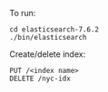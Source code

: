 To run:
```
cd elasticsearch-7.6.2
./bin/elasticsearch
```

Create/delete index:
```
PUT /<index name>
DELETE /nyc-idx
```